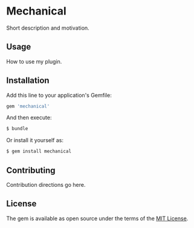 # Mechanical
Short description and motivation.

## Usage
How to use my plugin.

## Installation
Add this line to your application's Gemfile:

```ruby
gem 'mechanical'
```

And then execute:
```bash
$ bundle
```

Or install it yourself as:
```bash
$ gem install mechanical
```

## Contributing
Contribution directions go here.

## License
The gem is available as open source under the terms of the [MIT License](https://opensource.org/licenses/MIT).
